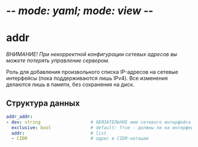 # -*- mode: yaml; mode: view -*-
# addr

*ВНИМАНИЕ! При некорректной конфигурации сетевых адресов вы можете потерять управление сервером.*

Роль для добавления произвольного списка IP-адресов на сетевые интерфейсы (пока поддерживаются лишь IPv4). Все изменения делаются лишь в памяти, без сохранения на диск.

## Структура данных

```yaml
addr_addr:
- dev: string                   # ОБЯЗАТЕЛЬНОЕ имя сетевого интерфейса
  exclusive: bool               # default: True - должны ли на интерфейсы быть ТОЛЬКО указанные адреса
  addr:                         # list
  - CIDR                        # адрес в CIDR-нотации
```
